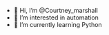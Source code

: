 - 👋 Hi, I’m @Courtney_marshall
- 👀 I’m interested in automation
- 🌱 I’m currently learning Python

<!---
Courtney-marshall/Courtney-marshall is a ✨ special ✨ repository because its `README.md` (this file) appears on your GitHub profile.
You can click the Preview link to take a look at your changes.
--->
